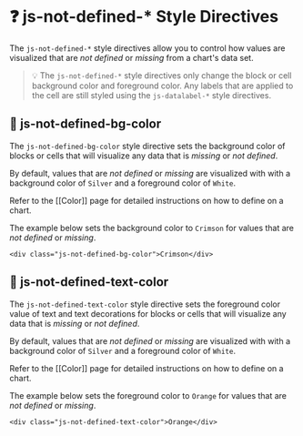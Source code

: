 # ❓ js-not-defined-* Style Directives

The `js-not-defined-*` style directives allow you to control how values are visualized that are *not defined* or *missing* from a chart's data set.

> 💡 The `js-not-defined-*` style directives only change the block or cell background color and foreground color. Any labels that are applied to the cell are still styled using the `js-datalabel-*` style directives.

## 🎨 js-not-defined-bg-color

The `js-not-defined-bg-color` style directive sets the background color of blocks or cells that will visualize any data that is *missing* or *not defined*.

By default, values that are *not defined* or *missing* are visualized with with a background color of `Silver` and a foreground color of `White`.

Refer to the [[Color]] page for detailed instructions on how to define on a chart.

The example below sets the background color to `Crimson` for values that are *not defined* or *missing*.

```
<div class="js-not-defined-bg-color">Crimson</div>
```

## 🎨 js-not-defined-text-color

The `js-not-defined-text-color` style directive sets the foreground color value of text and text decorations for blocks or cells that will visualize any data that is *missing* or *not defined*.

By default, values that are *not defined* or *missing* are visualized with with a background color of `Silver` and a foreground color of `White`.

Refer to the [[Color]] page for detailed instructions on how to define on a chart.

The example below sets the foreground color to `Orange` for values that are *not defined* or *missing*.

```
<div class="js-not-defined-text-color">Orange</div>
```